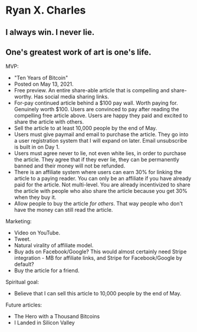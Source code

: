 Ryan X. Charles
===============

I always win. I never lie.
--------------------------

One's greatest work of art is one's life.
-----------------------------------------

MVP:
- "Ten Years of Bitcoin"
- Posted on May 13, 2021.
- Free preview. An entire share-able article that is compelling and
  share-worthy. Has social media sharing links.
- For-pay continued article behind a $100 pay wall. Worth paying for. Genuinely
  worth $100. Users are convinced to pay after reading the compelling free
  article above. Users are happy they paid and excited to share the article
  with others.
- Sell the article to at least 10,000 people by the end of May.
- Users must give paymail and email to purchase the article. They go into a
  user registration system that I will expand on later. Email unsubscribe is
  built in on Day 1.
- Users must agree never to lie, not even white lies, in order to purchase the
  article. They agree that if they ever lie, they can be permanently banned and
  their money will not be refunded.
- There is an affiliate system where users can earn 30% for linking the article
  to a paying reader. You can only be an affiliate if you have already paid for
  the article. Not multi-level. You are already incentivized to share the
  article with people who also share the article because you get 30% when they
  buy it.
- Allow people to buy the article *for others*. That way people who don't have
  the money can still read the article.

Marketing:
- Video on YouTube.
- Tweet.
- Natural virality of affiliate model.
- Buy ads on Facebook/Google? This would almost certainly need Stripe
  integration - MB for affiliate links, and Stripe for Facebook/Google by
  default?
- Buy the article for a friend.

Spiritual goal:
- Believe that I can sell this article to 10,000 people by the end of May.

Future articles:
- The Hero with a Thousand Bitcoins
- I Landed in Silicon Valley
